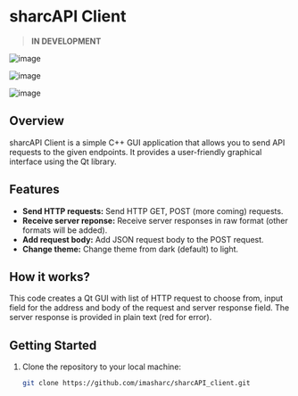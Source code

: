﻿# sharcAPI Client

> **IN DEVELOPMENT**

![image](https://github.com/imasharc/sharcAPI_client/assets/60002742/7a79fc65-8e8a-48e3-90bd-5be59f7a9d24)

![image](https://github.com/imasharc/sharcAPI_client/assets/60002742/7800a4dd-23bf-47d7-a101-fb6b009986b1)

![image](https://github.com/imasharc/sharcAPI_client/assets/60002742/af48692a-0dfd-4d78-9d90-7c0273200b96)

## Overview

sharcAPI Client is a simple C++ GUI application that allows you to send API requests to the given endpoints. It provides a user-friendly graphical interface using the Qt library.

## Features

- **Send HTTP requests:** Send HTTP GET, POST (more coming) requests.
- **Receive server reponse:** Receive server responses in raw format (other formats will be added).
- **Add request body:** Add JSON request body to the POST request.
- **Change theme:** Change theme from dark (default) to light.

## How it works?

This code creates a Qt GUI with list of HTTP request to choose from, input field for the address and body of the request and server response field. The server response is provided in plain text (red for error).

## Getting Started

1. Clone the repository to your local machine:

   ```bash
   git clone https://github.com/imasharc/sharcAPI_client.git
   ```
